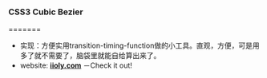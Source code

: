 ### CSS3 Cubic Bezier
=======
* 实现：方便实用transition-timing-function做的小工具。直观，方便，可是用多了就不需要了，脑袋里就能自给算出来了。
* website: **[iioly.com](http://iioly.com)** －Check it out!
